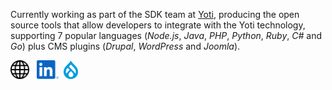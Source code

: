Currently working as part of the SDK team at [Yoti](https://www.yoti.com), producing the open source tools that allow developers to integrate with the Yoti technology, supporting 7 popular languages (_Node.js_, _Java_, _PHP_, _Python_, _Ruby_, _C#_ and _Go_) plus CMS plugins (_Drupal_, _WordPress_ and _Joomla_).

[<img src="https://github.com/davidgrayston/davidgrayston/blob/master/globe.svg" height="30px" />](https://www.davidgrayston.co.uk) &nbsp; [<img src="https://github.com/davidgrayston/davidgrayston/blob/master/li.svg" height="30px" />](https://www.linkedin.com/in/davidgrayston) &nbsp;[<img src="https://github.com/davidgrayston/davidgrayston/blob/master/drop.png" height="30px" />](http://drupal.org/u/davidgrayston)
